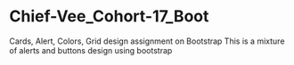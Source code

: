 # Chief-Vee_Cohort-17_Boot
Cards, Alert, Colors, Grid design assignment on Bootstrap
This is a mixture of alerts and buttons design using bootstrap
